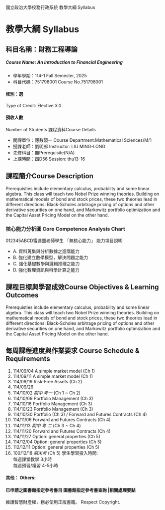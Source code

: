 國立政治大學校務行政系統 教學大綱 Syllabus
# 教學大綱 Syllabus
##  科目名稱：財務工程導論
#####  Course Name: An introduction to Financial Engineering
  * 學年學期：114-1 Fall Semester, 2025 
  * 科目代碼：751798001 Course No.751798001
#### 修別：選
Type of Credit: Elective 
_3.0_
#### 預收人數
Number of Students
課程資料Course Details
  * 開課單位：應數碩一 Course Department:Mathematical Sciences/M/1 
  * 授課老師：劉明郎 Instructor: LIU MING-LONG 
  * 先修科目：無Prerequisite(N/A)
  * 上課時間：四D56 Session: thu13-16
##  課程簡介Course Description
Prerequisties include elementary calculus, probability and some linear algebra. This class will teach two Nobel Prize winning theories. Building on mathematical models of bond and stock prices, these two theories lead in different directions: Black-Scholes arbitrage pricing of options and other derivative securities on one hand, and Markowitz portfolio optimization and the Capital Asset Pricing Model on the other hand.
###  核心能力分析圖 Core Competence Analysis Chart
012345ABCD雷達圖老師學生
「無核心能力」 
能力項目說明
  * A. 資料蒐集與分析數據之進階能力
  * B. 強化建立數學模型，解決問題之能力
  * C. 強化基礎數學與邏輯推理之能力
  * D. 強化數理資訊與科學計算之能力
##  課程目標與學習成效Course Objectives & Learning Outcomes 
Prerequisties include elementary calculus, probability and some linear algebra. This class will teach two Nobel Prize winning theories. Building on mathematical models of bond and stock prices, these two theories lead in different directions: Black-Scholes arbitrage pricing of options and other derivative securities on one hand, and Markowitz portfolio optimization and the Capital Asset Pricing Model on the other hand.
##  每周課程進度與作業要求 Course Schedule & Requirements
1. 114/09/04 A simple market model (Ch 1)
2. 114/09/11 A simple market model (Ch 1)
3. 114/09/19 Risk-Free Assets (Ch 2)
4. 114/09/26
5. 114/10/02 _期中_ _考一_ (Ch 1 ~ Ch 2)
6. 114/10/09 Portfolio Management (Ch 3)
7. 114/10/16 Portfolio Management (Ch 3)
8. 114/10/23 Portfolio Management (Ch 3)
9. 114/10/30 Portfolio (Ch 3) / Forward and Futures Contracts (Ch 4)
10. 114/11/06 Forward and Futures Contracts (Ch 4)
11. 114/11/13 _期中_ _考_ _二_ (Ch 3 ~ Ch 4)
12. 114/11/20 Forward and Futures Contracts (Ch 4)
13. 114/11/27 Option: general properties (Ch 5)
14. 114/12/04 Option: general properties (Ch 5)
15. 112/12/11 Option: general properties (Ch 5)
16. 100/12/18 _期末考_ (Ch 5)
學生學習投入時間:  
每週課堂教學 3小時  
每週預習/複習 4-5小時
####  其他： Others:
####  已申請之圖書館指定參考書目  圖書館指定參考書查詢 |相關處理要點
維護智慧財產權，務必使用正版書籍。 Respect Copyright.